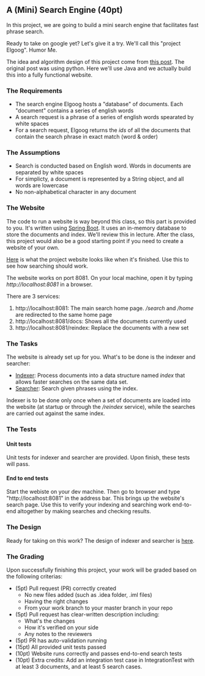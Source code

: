 ## A (Mini) Search Engine (40pt)

In this project, we are going to build a mini search engine that facilitates fast phrase search. 

Ready to take on google yet? Let's give it a try. We'll call this "project Elgoog". Humor Me.

The idea and algorithm design of this project come from [this post](http://www.ardendertat.com/2011/05/30/how-to-implement-a-search-engine-part-1-create-index/). The original post was using python. Here we'll use Java and we actually build this into a fully functional website.

### The Requirements

- The search engine Elgoog hosts a "database" of documents. Each "document" contains a series of english words
- A search request is a phrase of a series of english words spearated by white spaces
- For a search request, Elgoog returns the *ids* of all the documents that contain the search phrase in exact match (word & order)

### The Assumptions

- Search is conducted based on English word. Words in documents are separated by white spaces
- For simplicty, a document is represented by a String object, and all words are lowercase
- No non-alphabetical character in any document

### The Website

The code to run a website is way beyond this class, so this part is provided to you. It's written using [Spring Boot](https://spring.io/projects/spring-boot). It uses an in-memory database to store the documents and index. We'll review this in lecture. After the class, this project would also be a good starting point if you need to create a website of your own.

[Here](http://ec2-3-128-153-78.us-east-2.compute.amazonaws.com:8081/) is what the project website looks like when it's finished. Use this to see how searching should work.

The website works on port 8081. On your local machine, open it by typing *http://localhost:8081* in a browser.

There are 3 services:

1. http://localhost:8081: The main search home page. */search* and */home* are redirected to the same home page
2. http://localhost:8081/docs: Shows all the documents currently used
3. http://localhost:8081/reindex: Replace the documents with a new set

### The Tasks

The website is already set up for you. What's to be done is the indexer and searcher:

- [Indexer](https://github.com/pdgetrf/CSS143B-2020Fall-final-project/blob/master/src/main/java/edu/uwb/css143b2020fall/service/Searcher.java): Process documents into a data structure named *index* that allows faster searches on the same data set. 
- [Searcher](https://github.com/pdgetrf/CSS143B-2020Fall-final-project/blob/master/src/main/java/edu/uwb/css143b2020fall/service/SearcherImpl.java): Search given phrases using the index.

Indexer is to be done only once when a set of documents are loaded into the website (at startup or through the */reindex* service), while the searches are carried out against the same index. 

### The Tests

#### Unit tests

Unit tests for indexer and searcher are provided. Upon finish, these tests will pass.

#### End to end tests

Start the webiste on your dev machine. Then go to browser and type "http://localhost:8081" in the address bar. This brings up the website's search page. Use this to verify your indexing and searching work end-to-end altogether by making searches and checking results.

### The Design

Ready for taking on this work? The design of indexer and searcher is [here](design.md).

### The Grading

Upon successfully finishing this project, your work will be graded based on the following criterias:

-  (5pt) Pull request (PR) correctly created
    - No new files added (such as .idea folder, .iml files)
    - Having the right changes
    - From your work branch to your master branch in your repo
-  (5pt) Pull request has clear-written description including:
    - What's the changes
    - How it's verified on your side
    - Any notes to the reviewers
- (5pt) PR has auto-validation running
- (15pt) All provided unit tests passed
- (10pt) Website runs correctly and passes end-to-end search tests
- (10pt) Extra credits: Add an integration test case in IntegrationTest with at least 3 documents, and at least 5 search cases.
